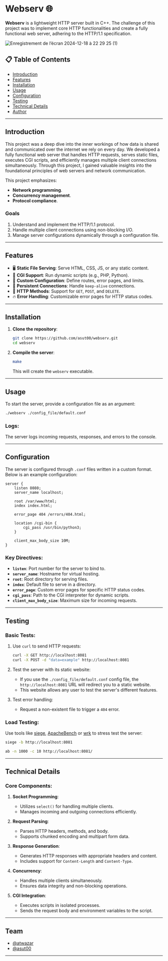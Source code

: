 # Webserv 🌐

**Webserv** is a lightweight HTTP server built in C++. The challenge of this project was to implement core HTTP functionalities and create a fully functional web server, adhering to the HTTP/1.1 specification.

![Enregistrement de l’écran 2024-12-18 à 22 29 25 (1)](https://github.com/user-attachments/assets/0c2f23c9-58b5-4f12-9500-8541e3dc2df6)


## 📋 Table of Contents

- [Introduction](#introduction)
- [Features](#features)
- [Installation](#installation)
- [Usage](#usage)
- [Configuration](#configuration)
- [Testing](#testing)
- [Technical Details](#technical-details)
- [Author](#author)

---

## Introduction

This project was a deep dive into the inner workings of how data is shared and communicated over the internet we rely on every day. We developed a fully functional web server that handles HTTP requests, serves static files, executes CGI scripts, and efficiently manages multiple client connections simultaneously. Through this project, I gained valuable insights into the foundational principles of web servers and network communication.

This project emphasizes:
- **Network programming**.
- **Concurrency management**.
- **Protocol compliance**.

### Goals

1. Understand and implement the HTTP/1.1 protocol.
2. Handle multiple client connections using non-blocking I/O.
3. Manage server configurations dynamically through a configuration file.

---

## Features

- 🖥️ **Static File Serving**: Serve HTML, CSS, JS, or any static content.
- 🧩 **CGI Support**: Run dynamic scripts (e.g., PHP, Python).
- 📑 **Custom Configuration**: Define routes, error pages, and limits.
- 📡 **Persistent Connections**: Handle `keep-alive` connections.
- 🔄 **HTTP Methods**: Support for `GET`, `POST`, and `DELETE`.
- 🔥 **Error Handling**: Customizable error pages for HTTP status codes.

---

## Installation

1. **Clone the repository**:
   ```bash
   git clone https://github.com/asut00/webserv.git
   cd webserv
   ```

2. **Compile the server**:
   ```bash
   make
   ```

   This will create the `webserv` executable.

---

## Usage

To start the server, provide a configuration file as an argument:

```bash
./webserv ./config_file/default.conf
```

### Logs:

The server logs incoming requests, responses, and errors to the console.

---

## Configuration

The server is configured through `.conf` files written in a custom format. Below is an example configuration:

```plaintext
server {
    listen 8080;
    server_name localhost;

    root /var/www/html;
    index index.html;

    error_page 404 /errors/404.html;

    location /cgi-bin {
        cgi_pass /usr/bin/python3;
    }

    client_max_body_size 10M;
}
```

### Key Directives:

- **`listen`**: Port number for the server to bind to.
- **`server_name`**: Hostname for virtual hosting.
- **`root`**: Root directory for serving files.
- **`index`**: Default file to serve in a directory.
- **`error_page`**: Custom error pages for specific HTTP status codes.
- **`cgi_pass`**: Path to the CGI interpreter for dynamic scripts.
- **`client_max_body_size`**: Maximum size for incoming requests.

---

## Testing

### Basic Tests:

1. Use `curl` to send HTTP requests:
   ```bash
   curl -X GET http://localhost:8081
   curl -X POST -d "data=example" http://localhost:8081
   ```

2. Test the server with its static website:
   - If you use the `./config_file/default.conf` config file, the `http://localhost:8081` URL will redirect you to a static website.
   - This website allows any user to test the server's different features.

3. Test error handling:
   - Request a non-existent file to trigger a `404` error.

### Load Testing:

Use tools like [siege](https://github.com/JoeDog/siege), [ApacheBench](https://httpd.apache.org/docs/2.4/programs/ab.html) or [wrk](https://github.com/wg/wrk) to stress test the server:
```bash
siege -b http://localhost:8081
```

```bash
ab -n 1000 -c 10 http://localhost:8081/
```

---

## Technical Details

### Core Components:

1. **Socket Programming**:
   - Utilizes `select()` for handling multiple clients.
   - Manages incoming and outgoing connections efficiently.

2. **Request Parsing**:
   - Parses HTTP headers, methods, and body.
   - Supports chunked encoding and multipart form data.

3. **Response Generation**:
   - Generates HTTP responses with appropriate headers and content.
   - Includes support for `Content-Length` and `Content-Type`.

4. **Concurrency**:
   - Handles multiple clients simultaneously.
   - Ensures data integrity and non-blocking operations.

5. **CGI Integration**:
   - Executes scripts in isolated processes.
   - Sends the request body and environment variables to the script.

---

## Team

- [@atwazar](https://github.com/atwazar)
- [@asut00](https://github.com/asut00)  

---
